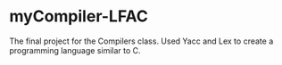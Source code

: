 # myCompiler-LFAC
The final project for the Compilers class. Used Yacc and Lex to create a programming language similar to C.
